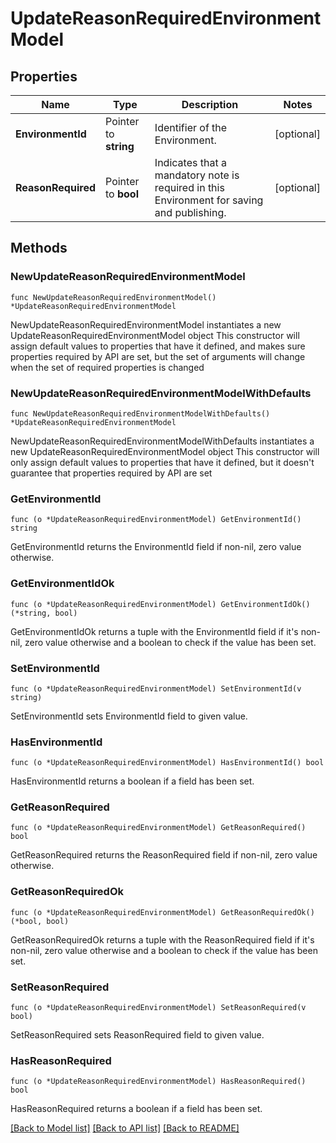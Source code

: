 # UpdateReasonRequiredEnvironmentModel

## Properties

Name | Type | Description | Notes
------------ | ------------- | ------------- | -------------
**EnvironmentId** | Pointer to **string** | Identifier of the Environment. | [optional] 
**ReasonRequired** | Pointer to **bool** | Indicates that a mandatory note is required in this Environment for saving and publishing. | [optional] 

## Methods

### NewUpdateReasonRequiredEnvironmentModel

`func NewUpdateReasonRequiredEnvironmentModel() *UpdateReasonRequiredEnvironmentModel`

NewUpdateReasonRequiredEnvironmentModel instantiates a new UpdateReasonRequiredEnvironmentModel object
This constructor will assign default values to properties that have it defined,
and makes sure properties required by API are set, but the set of arguments
will change when the set of required properties is changed

### NewUpdateReasonRequiredEnvironmentModelWithDefaults

`func NewUpdateReasonRequiredEnvironmentModelWithDefaults() *UpdateReasonRequiredEnvironmentModel`

NewUpdateReasonRequiredEnvironmentModelWithDefaults instantiates a new UpdateReasonRequiredEnvironmentModel object
This constructor will only assign default values to properties that have it defined,
but it doesn't guarantee that properties required by API are set

### GetEnvironmentId

`func (o *UpdateReasonRequiredEnvironmentModel) GetEnvironmentId() string`

GetEnvironmentId returns the EnvironmentId field if non-nil, zero value otherwise.

### GetEnvironmentIdOk

`func (o *UpdateReasonRequiredEnvironmentModel) GetEnvironmentIdOk() (*string, bool)`

GetEnvironmentIdOk returns a tuple with the EnvironmentId field if it's non-nil, zero value otherwise
and a boolean to check if the value has been set.

### SetEnvironmentId

`func (o *UpdateReasonRequiredEnvironmentModel) SetEnvironmentId(v string)`

SetEnvironmentId sets EnvironmentId field to given value.

### HasEnvironmentId

`func (o *UpdateReasonRequiredEnvironmentModel) HasEnvironmentId() bool`

HasEnvironmentId returns a boolean if a field has been set.

### GetReasonRequired

`func (o *UpdateReasonRequiredEnvironmentModel) GetReasonRequired() bool`

GetReasonRequired returns the ReasonRequired field if non-nil, zero value otherwise.

### GetReasonRequiredOk

`func (o *UpdateReasonRequiredEnvironmentModel) GetReasonRequiredOk() (*bool, bool)`

GetReasonRequiredOk returns a tuple with the ReasonRequired field if it's non-nil, zero value otherwise
and a boolean to check if the value has been set.

### SetReasonRequired

`func (o *UpdateReasonRequiredEnvironmentModel) SetReasonRequired(v bool)`

SetReasonRequired sets ReasonRequired field to given value.

### HasReasonRequired

`func (o *UpdateReasonRequiredEnvironmentModel) HasReasonRequired() bool`

HasReasonRequired returns a boolean if a field has been set.


[[Back to Model list]](../README.md#documentation-for-models) [[Back to API list]](../README.md#documentation-for-api-endpoints) [[Back to README]](../README.md)



